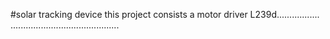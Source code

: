 #solar tracking device
this project consists a motor driver L239d.................
...........................................
